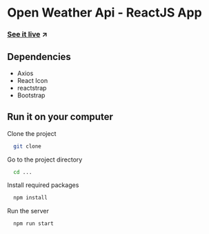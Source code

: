 # Open Weather Api - ReactJS App

### [See it live](https://bllhlc.github.io/weather-forecast-react/) ↗

## Dependencies

- Axios
- React Icon
- reactstrap
- Bootstrap

## Run it on your computer

Clone the project

```bash
  git clone
```

Go to the project directory

```bash
  cd ...
```

Install required packages

```bash
  npm install
```

Run the server

```bash
  npm run start
```
